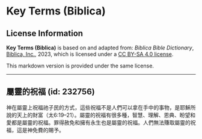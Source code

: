 # Key Terms (Biblica)

## License Information

**Key Terms (Biblica)** is based on and adapted from: _Biblica Bible Dictionary_, [Biblica, Inc.](https://www.biblica.com/), 2023, which is licensed under a [CC BY-SA 4.0 license](https://creativecommons.org/licenses/by-sa/4.0/legalcode.en).

This markdown version is provided under the same license.



--------------------------------

## 屬靈的祝福 (id: 232756)

神在屬靈上祝福祂子民的方式，這些祝福不是人們可以拿在手中的事物，是耶穌所說的天上的財富（太6:19–21）。屬靈的祝福有很多種，智慧、理解、恩典、盼望和愛都是屬靈的祝福。罪得赦免和擁有永生也是屬靈的祝福。人們無法賺取屬靈的祝福，這是神免費的賜予。


